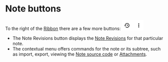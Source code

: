 # Note buttons
To the right of the [Ribbon](Ribbon.md) there are a few more buttons: ![](Note%20buttons_image.png)

*   The Note Revisions button displays the [Note Revisions](../Note/Note%20Revisions.md) for that particular note.
*   The contextual menu offers commands for the note or its subtree, such as import, export, viewing the [Note source code](../../Advanced%20Usage/Note%20source.md) or [Attachments](../Note/Attachments.md).